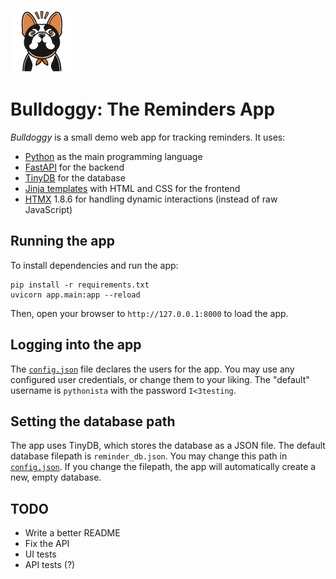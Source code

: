 ![Bulldoggy Logo](static/img/logos/bulldoggy-100px.png)

# Bulldoggy: The Reminders App

*Bulldoggy* is a small demo web app for tracking reminders.
It uses:

* [Python](https://www.python.org/) as the main programming language
* [FastAPI](https://fastapi.tiangolo.com/) for the backend
* [TinyDB](https://tinydb.readthedocs.io/en/latest/index.html) for the database
* [Jinja templates](https://jinja.palletsprojects.com/en/3.1.x/) with HTML and CSS for the frontend
* [HTMX](https://htmx.org/) 1.8.6 for handling dynamic interactions (instead of raw JavaScript)


## Running the app

To install dependencies and run the app:

```
pip install -r requirements.txt
uvicorn app.main:app --reload
```

Then, open your browser to `http://127.0.0.1:8000` to load the app.


## Logging into the app

The [`config.json`](config.json) file declares the users for the app.
You may use any configured user credentials, or change them to your liking.
The "default" username is `pythonista` with the password `I<3testing`.


## Setting the database path

The app uses TinyDB, which stores the database as a JSON file.
The default database filepath is `reminder_db.json`.
You may change this path in [`config.json`](config.json).
If you change the filepath, the app will automatically create a new, empty database.


## TODO

* Write a better README
* Fix the API
* UI tests
* API tests (?)
